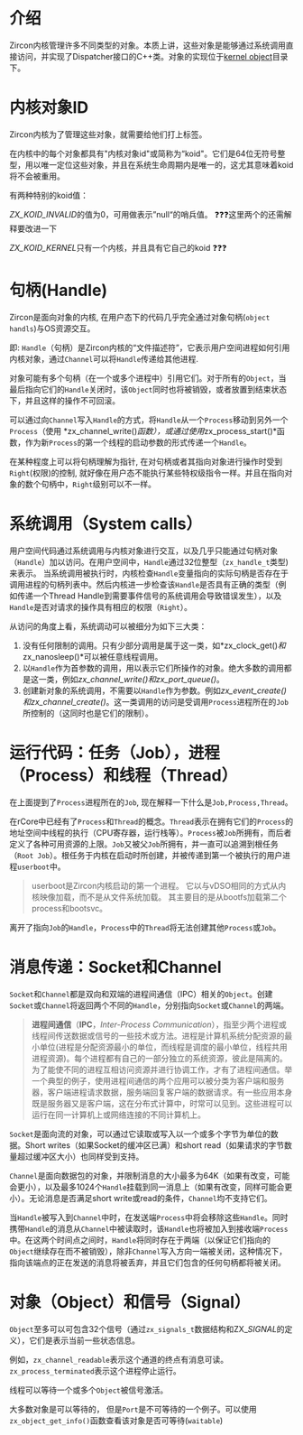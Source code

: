# 介绍

Zircon内核管理许多不同类型的对象。本质上讲，这些对象是能够通过系统调用直接访问，并实现了Dispatcher接口的C++类。对象的实现位于[kernel object](https://fuchsia.dev/fuchsia-src/reference/kernel_objects/objects)目录下。

 

# 内核对象ID

Zircon内核为了管理这些对象，就需要给他们打上标签。

在内核中的每个对象都具有"内核对象id"或简称为“koid"。它们是64位无符号整型，用以唯一定位这些对象，并且在系统生命周期内是唯一的，这尤其意味着koid将不会被重用。

有两种特别的koid值：

*ZX_KOID_INVALID*的值为0，可用做表示”null“的哨兵值。 :question::question::question:这里两个的还需解释要改进一下

*ZX_KOID_KERNEL*只有一个内核，并且具有它自己的koid :question::question::question:



# 句柄(Handle)

Zircon是面向对象的内核, 在用户态下的代码几乎完全通过对象句柄(`object handls`)与OS资源交互。

即: `Handle`（句柄）是Zircon内核的“文件描述符”，它表示用户空间进程如何引用内核对象，通过`Channel`可以将`Handle`传递给其他进程.

对象可能有多个句柄（在一个或多个进程中）引用它们。对于所有的`Object`，当最后指向它们的`Handle`关闭时，该`Object`同时也将被销毁，或者放置到结束状态下，并且这样的操作不可回滚。

可以通过向`Channel`写入`Handle`的方式，将`Handle`从一个`Process`移动到另外一个`Process`（使用 *zx_channel_write()*函数），或通过使用*zx_process_start()*函数，作为新`Process`的第一个线程的启动参数的形式传递一个`Handle`。

在某种程度上可以将句柄理解为指针, 在对句柄或者其指向对象进行操作时受到`Right`(权限)的控制, 就好像在用户态不能执行某些特权级指令一样。并且在指向对象的数个句柄中，`Right`级别可以不一样。





# 系统调用（System calls）

用户空间代码通过系统调用与内核对象进行交互，以及几乎只能通过句柄对象（`Handle`）加以访问。在用户空间中，`Handle`通过32位整型（`zx_handle_t`类型)来表示。 当系统调用被执行时，内核检查`Handle`变量指向的实际句柄是否存在于调用进程的句柄列表中。然后内核进一步检查该`Handle`是否具有正确的类型（例如传递一个Thread Handle到需要事件信号的系统调用会导致错误发生），以及`Handle`是否对请求的操作具有相应的权限（`Right`）。



从访问的角度上看，系统调动可以被细分为如下三大类：

1. 没有任何限制的调用。只有少部分调用是属于这一类，如*zx_clock_get()*和*zx_nanosleep()*可以被任意线程调用。
2. 以`Handle`作为首参数的调用，用以表示它们所操作的对象。绝大多数的调用都是这一类，例如*zx_channel_write()*和*zx_port_queue()*。
3. 创建新对象的系统调用，不需要以`Handle`作为参数。例如*zx_event_create()*和*zx_channel_create()*。这一类调用的访问是受调用`Process`进程所在的`Job`所控制的（这同时也是它们的限制）。



# 运行代码：任务（Job），进程（Process）和线程（Thread）

在上面提到了`Process`进程所在的`Job`, 现在解释一下什么是`Job,Process,Thread`。

在rCore中已经有了`Process`和`Thread`的概念。`Thread`表示在拥有它们的`Process`的地址空间中线程的执行（CPU寄存器，运行栈等）。`Process`被`Job`所拥有，而后者定义了各种可用资源的上限。`Job`又被父`Job`所拥有，并一直可以追溯到根任务（`Root Job`）。根任务于内核在启动时所创建，并被传递到第一个被执行的用户进程`userboot`中。

> userboot是Zircon内核启动的第一个进程。 它以与vDSO相同的方式从内核映像加载，而不是从文件系统加载。 其主要目的是从bootfs加载第二个process和bootsvc。

离开了指向`Job`的`Handle`，`Process`中的`Thread`将无法创建其他`Process`或`Job`。





# 消息传递：Socket和Channel

`Socket`和`Channel`都是双向和双端的进程间通信（IPC）相关的`Object`。创建`Socket`或`Channel`将返回两个不同的`Handle`，分别指向`Socket`或`Channel`的两端。

> **进程间通信**（**IPC**，*Inter-Process Communication*），指至少两个进程或线程间传送数据或信号的一些技术或方法。进程是计算机系统分配资源的最小单位(进程是分配资源最小的单位，而线程是调度的最小单位，线程共用进程资源)。每个进程都有自己的一部分独立的系统资源，彼此是隔离的。为了能使不同的进程互相访问资源并进行协调工作，才有了进程间通信。举一个典型的例子，使用进程间通信的两个应用可以被分类为客户端和服务器，客户端进程请求数据，服务端回复客户端的数据请求。有一些应用本身既是服务器又是客户端，这在分布式计算中，时常可以见到。这些进程可以运行在同一计算机上或网络连接的不同计算机上。

`Socket`是面向流的对象，可以通过它读取或写入以一个或多个字节为单位的数据。Short writes（如果Socket的缓冲区已满）和short read（如果请求的字节数量超过缓冲区大小）也同样受到支持。

`Channel`是面向数据包的对象，并限制消息的大小最多为64K（如果有改变，可能会更小），以及最多1024个`Handle`挂载到同一消息上（如果有改变，同样可能会更小）。无论消息是否满足short write或read的条件，`Channel`均不支持它们。

当`Handle`被写入到`Channel`中时，在发送端`Process`中将会移除这些`Handle`。同时携带`Handle`的消息从`Channel`中被读取时，该`Handle`也将被加入到接收端`Process`中。在这两个时间点之间时，`Handle`将同时存在于两端（以保证它们指向的`Object`继续存在而不被销毁），除非`Channel`写入方向一端被关闭，这种情况下，指向该端点的正在发送的消息将被丢弃，并且它们包含的任何句柄都将被关闭。





# 对象（Object）和信号（Signal）

`Object`至多可以可包含32个信号（通过`zx_signals_t`数据结构和ZX_*SIGNAL*的定义），它们是表示当前一些状态信息。

例如，`zx_channel_readable`表示这个通道的终点有消息可读。`zx_process_terminated`表示这个进程停止运行。

线程可以等待一个或多个`Object`被信号激活。

大多数对象是可以等待的， 但是`Port`是不可等待的一个例子。可以使用`zx_object_get_info()`函数查看该对象是否可等待(`waitable`)





